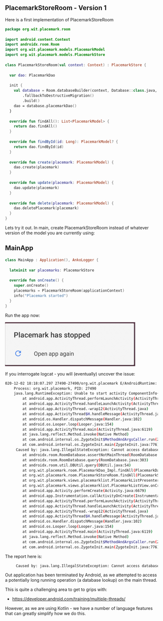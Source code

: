 ## PlacemarkStoreRoom - Version 1

Here is a first implementation of PlacemarkStoreRoom

~~~kotlin
package org.wit.placemark.room

import android.content.Context
import androidx.room.Room
import org.wit.placemark.models.PlacemarkModel
import org.wit.placemark.models.PlacemarkStore

class PlacemarkStoreRoom(val context: Context) : PlacemarkStore {

  var dao: PlacemarkDao

  init {
    val database = Room.databaseBuilder(context, Database::class.java, "room_sample.db")
        .fallbackToDestructiveMigration()
        .build()
    dao = database.placemarkDao()
  }

  override fun findAll(): List<PlacemarkModel> {
    return dao.findAll()
  }

  override fun findById(id: Long): PlacemarkModel? {
    return dao.findById(id)
  }

  override fun create(placemark: PlacemarkModel) {
    dao.create(placemark)
  }

  override fun update(placemark: PlacemarkModel) {
    dao.update(placemark)
  }

  override fun delete(placemark: PlacemarkModel) {
    dao.deletePlacemark(placemark)
  }
}
~~~

Lets try it out. In main, create PlacemarkStoreRoom instead of whatever version of the model you are currently using:

## MainApp

~~~kotlin
class MainApp : Application(), AnkoLogger {

  lateinit var placemarks: PlacemarkStore

  override fun onCreate() {
    super.onCreate()
    placemarks = PlacemarkStoreRoom(applicationContext)
    info("Placemark started")
  }
}
~~~

Run the app now:

![](img/03.png)

If you interrogate logcat - you will (eventually) uncover the issue:

~~~bash
020-12-02 18:18:07.297 27490-27490/org.wit.placemark E/AndroidRuntime: FATAL EXCEPTION: main
    Process: org.wit.placemark, PID: 27490
    java.lang.RuntimeException: Unable to start activity ComponentInfo{org.wit.placemark/org.wit.placemark.views.placemarklist.PlacemarkListView}: java.lang.IllegalStateException: Cannot access database on the main thread since it may potentially lock the UI for a long period of time.
        at android.app.ActivityThread.performLaunchActivity(ActivityThread.java:2665)
        at android.app.ActivityThread.handleLaunchActivity(ActivityThread.java:2726)
        at android.app.ActivityThread.-wrap12(ActivityThread.java)
        at android.app.ActivityThread$H.handleMessage(ActivityThread.java:1477)
        at android.os.Handler.dispatchMessage(Handler.java:102)
        at android.os.Looper.loop(Looper.java:154)
        at android.app.ActivityThread.main(ActivityThread.java:6119)
        at java.lang.reflect.Method.invoke(Native Method)
        at com.android.internal.os.ZygoteInit$MethodAndArgsCaller.run(ZygoteInit.java:886)
        at com.android.internal.os.ZygoteInit.main(ZygoteInit.java:776)
     Caused by: java.lang.IllegalStateException: Cannot access database on the main thread since it may potentially lock the UI for a long period of time.
        at androidx.room.RoomDatabase.assertNotMainThread(RoomDatabase.java:261)
        at androidx.room.RoomDatabase.query(RoomDatabase.java:303)
        at androidx.room.util.DBUtil.query(DBUtil.java:54)
        at org.wit.placemark.room.PlacemarkDao_Impl.findAll(PlacemarkDao_Impl.java:143)
        at org.wit.placemark.room.PlacemarkStoreRoom.findAll(PlacemarkStoreRoom.kt:20)
        at org.wit.placemark.views.placemarklist.PlacemarkListPresenter.loadPlacemarks(PlacemarkListPresenter.kt:23)
        at org.wit.placemark.views.placemarklist.PlacemarkListView.onCreate(PlacemarkListView.kt:26)
        at android.app.Activity.performCreate(Activity.java:6679)
        at android.app.Instrumentation.callActivityOnCreate(Instrumentation.java:1118)
        at android.app.ActivityThread.performLaunchActivity(ActivityThread.java:2618)
        at android.app.ActivityThread.handleLaunchActivity(ActivityThread.java:2726) 
        at android.app.ActivityThread.-wrap12(ActivityThread.java) 
        at android.app.ActivityThread$H.handleMessage(ActivityThread.java:1477) 
        at android.os.Handler.dispatchMessage(Handler.java:102) 
        at android.os.Looper.loop(Looper.java:154) 
        at android.app.ActivityThread.main(ActivityThread.java:6119) 
        at java.lang.reflect.Method.invoke(Native Method) 
        at com.android.internal.os.ZygoteInit$MethodAndArgsCaller.run(ZygoteInit.java:886) 
        at com.android.internal.os.ZygoteInit.main(ZygoteInit.java:776) 
~~~

The report here is:

~~~bash
     Caused by: java.lang.IllegalStateException: Cannot access database on the main thread since it may potentially lock the UI for a long period of time.
~~~

Out application has been terminated by Android, as we attempted to access a potentially long running operation (a database lookup) on the main thread.

This is quite a challenging area to get to grips with:

- <https://developer.android.com/training/multiple-threads/>

However, as we are using Kotlin - we have a number of language features that can greatly simplify how we do this.


